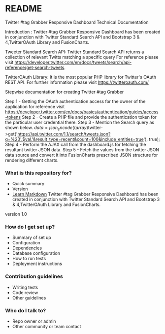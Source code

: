 # README #

Twitter #tag Grabber Responsive Dashboard Technical Documentation

Introduction : Twitter #tag Grabber Responsive Dashboard has been created in conjunction with Twitter Standard Search API and Bootstrap 3 & 4,TwitterOAuth Library and FusionCharts. 

Tweeter Standard Search API: Twitter Standard Search API returns a collection of relevant Twitts matching a specific query For reference please visit https://developer.twitter.com/en/docs/tweets/search/api-reference/get-search-tweets.

TwitterOAuth Library: It is the most popular PHP library for Twitter's OAuth REST API. For further information please visit https://twitteroauth.com/


Stepwise documentation for creating Twitter #tag Grabber



Step 1 - Getting the OAuth authentication access for the owner of the application for reference visit https://developer.twitter.com/en/docs/basics/authentication/guides/access-tokens
Step 2 - Create a PHP file and provide the authentication  token for the particular user credential there.
Step 3 -  Mention the Search query as shown below.
$data = json_encode((array)$twitter->get('https://api.twitter.com/1.1/search/tweets.json?q=%23'.$val.'&result_type=recent&count=100&include_entities=true'), true);
Step 4 - Perform the AJAX call from the dashboard.js for fetching the resultant twitter JSON data.
Step 5 - Fetch the values from the twitter JSON data source and convert it into FusionCharts prescribed JSON structure for rendering different charts.


### What is this repository for? ###

* Quick summary
* Version
* [Learn Markdown](https://bitbucket.org/tutorials/markdowndemo)
 Twitter #tag Grabber Responsive Dashboard has been created in conjunction with Twitter Standard Search API and Bootstrap 3 & 4,TwitterOAuth Library and FusionCharts. 

version 1.0

### How do I get set up? ###

* Summary of set up
* Configuration
* Dependencies
* Database configuration
* How to run tests
* Deployment instructions

### Contribution guidelines ###

* Writing tests
* Code review
* Other guidelines

### Who do I talk to? ###

* Repo owner or admin
* Other community or team contact